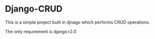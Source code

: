 # Django-CRUD


This is a simple project built in djnago which performs CRUD operations.

The only requirement is django>2.0
